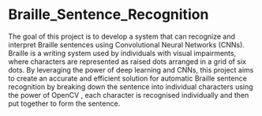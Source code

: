 # Braille_Sentence_Recognition
The goal of this project is to develop a system that can recognize and interpret Braille sentences using Convolutional Neural Networks (CNNs). Braille is a writing system used by individuals with visual impairments, where characters are represented as raised dots arranged in a grid of six dots. By leveraging the power of deep learning and CNNs, this project aims to create an accurate and efficient solution for automatic Braille sentence recognition by breaking down the sentence into individual characters using the power of OpenCV , each character is recognised individually and then put together to form the sentence.
